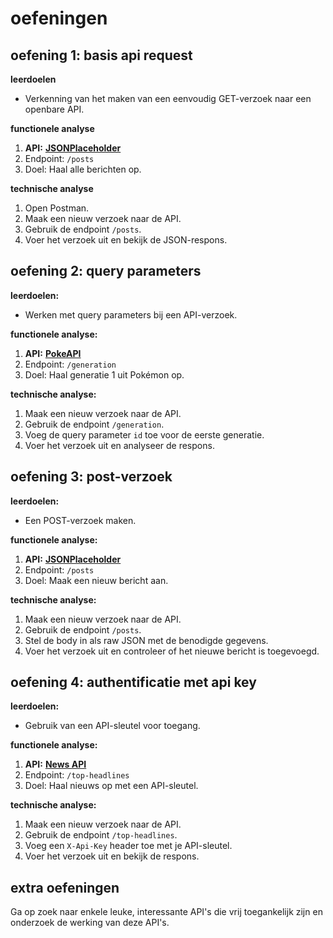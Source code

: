 # oefeningen

## oefening 1: basis api request

**leerdoelen**

* Verkenning van het maken van een eenvoudig GET-verzoek naar een openbare API.

**functionele analyse**

1. **API:** [**JSONPlaceholder**](https://jsonplaceholder.typicode.com/)
2. Endpoint: `/posts`
3. Doel: Haal alle berichten op.

**technische analyse**

1. Open Postman.
2. Maak een nieuw verzoek naar de API.
3. Gebruik de endpoint `/posts`.
4. Voer het verzoek uit en bekijk de JSON-respons.

## oefening 2: query parameters

**leerdoelen:**

* Werken met query parameters bij een API-verzoek.

**functionele analyse:**

1. **API:** [**PokeAPI**](https://pokeapi.co)
2. Endpoint: `/generation`
3. Doel: Haal generatie 1 uit Pokémon op.

**technische analyse:**

1. Maak een nieuw verzoek naar de API.
2. Gebruik de endpoint `/generation`.
3. Voeg de query parameter `id` toe voor de eerste generatie.
4. Voer het verzoek uit en analyseer de respons.

## oefening 3: post-verzoek

**leerdoelen:**

* Een POST-verzoek maken.

**functionele analyse:**

1. **API:** [**JSONPlaceholder**](https://jsonplaceholder.typicode.com/)
2. Endpoint: `/posts`
3. Doel: Maak een nieuw bericht aan.

**technische analyse:**

1. Maak een nieuw verzoek naar de API.
2. Gebruik de endpoint `/posts`.
3. Stel de body in als raw JSON met de benodigde gegevens.
4. Voer het verzoek uit en controleer of het nieuwe bericht is toegevoegd.

## oefening 4: authentificatie met api key

**leerdoelen:**

* Gebruik van een API-sleutel voor toegang.

**functionele analyse:**

1. **API:** [**News API**](https://newsapi.org/)
2. Endpoint: `/top-headlines`
3. Doel: Haal nieuws op met een API-sleutel.

**technische analyse:**

1. Maak een nieuw verzoek naar de API.
2. Gebruik de endpoint `/top-headlines`.
3. Voeg een `X-Api-Key` header toe met je API-sleutel.
4. Voer het verzoek uit en bekijk de respons.

## extra oefeningen

Ga op zoek naar enkele leuke, interessante API's die vrij toegankelijk zijn en onderzoek de werking van deze API's.
